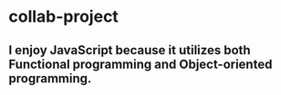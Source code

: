 # collab-project
## I enjoy JavaScript because it utilizes both Functional programming and Object-oriented programming.